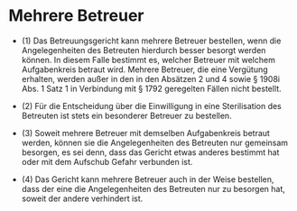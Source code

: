 # Mehrere Betreuer

- (1) Das Betreuungsgericht kann mehrere Betreuer bestellen, wenn die Angelegenheiten des Betreuten hierdurch besser besorgt werden können. In diesem Falle bestimmt es, welcher Betreuer mit welchem Aufgabenkreis betraut wird. Mehrere Betreuer, die eine Vergütung erhalten, werden außer in den in den Absätzen 2 und 4 sowie § 1908i Abs. 1 Satz 1 in Verbindung mit § 1792 geregelten Fällen nicht bestellt.

- (2) Für die Entscheidung über die Einwilligung in eine Sterilisation des Betreuten ist stets ein besonderer Betreuer zu bestellen.

- (3) Soweit mehrere Betreuer mit demselben Aufgabenkreis betraut werden, können sie die Angelegenheiten des Betreuten nur gemeinsam besorgen, es sei denn, dass das Gericht etwas anderes bestimmt hat oder mit dem Aufschub Gefahr verbunden ist.

- (4) Das Gericht kann mehrere Betreuer auch in der Weise bestellen, dass der eine die Angelegenheiten des Betreuten nur zu besorgen hat, soweit der andere verhindert ist.

